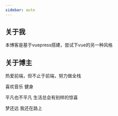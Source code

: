 ```yaml
---
sidebar: auto
---
```


<ClientOnly>
 <getText/>
</ClientOnly>

## 关于我

 本博客是基于vuepress搭建，尝试下vue的另一种风格

## 关于博主

 热爱前端，但不止于前端，努力做全栈

 喜欢音乐 健身

 平凡也不平凡 生活总会有别样的惊喜

 梦还远 我还在路上